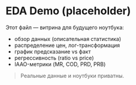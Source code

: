 # EDA Demo (placeholder)

Этот файл — витрина для будущего ноутбука:
- обзор данных (описательная статистика)
- распределение цен, лог-трансформация
- график предсказание vs факт
- регрессивность (ratio vs price)
- IAAO-метрики (MR, COD, PRD, PRB)

> Реальные данные и ноутбуки приватны.

